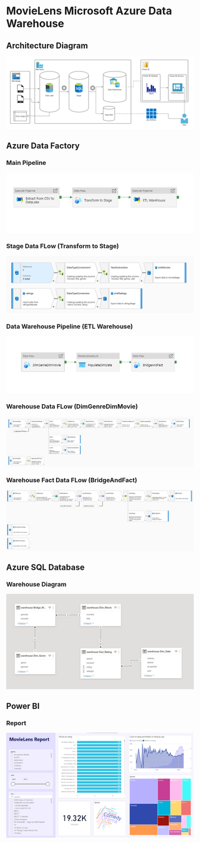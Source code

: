 # MovieLens Microsoft Azure Data Warehouse

## Architecture Diagram
![](img/architecture.png)

## Azure Data Factory
### Main Pipeline
![](img/adf_pipeline_main.png)

### Stage Data FLow (Transform to Stage)
![](img/adf_dataflow_stage.png)

### Data Warehouse Pipeline (ETL Warehouse)
![](img/adf_pipeline_wh.png)

### Warehouse Data FLow (DimGenreDimMovie)
![](img/adf_dataflow_wh1.png)

### Warehouse Fact Data FLow (BridgeAndFact)
![](img/adf_dataflow_wh2.png)

## Azure SQL Database
### Warehouse Diagram
![](img/wh_schema.jpg)

## Power BI
### Report
![](img/report.png)
